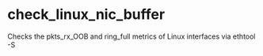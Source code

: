 # check_linux_nic_buffer
Checks the pkts_rx_OOB and ring_full metrics of Linux interfaces via ethtool -S
